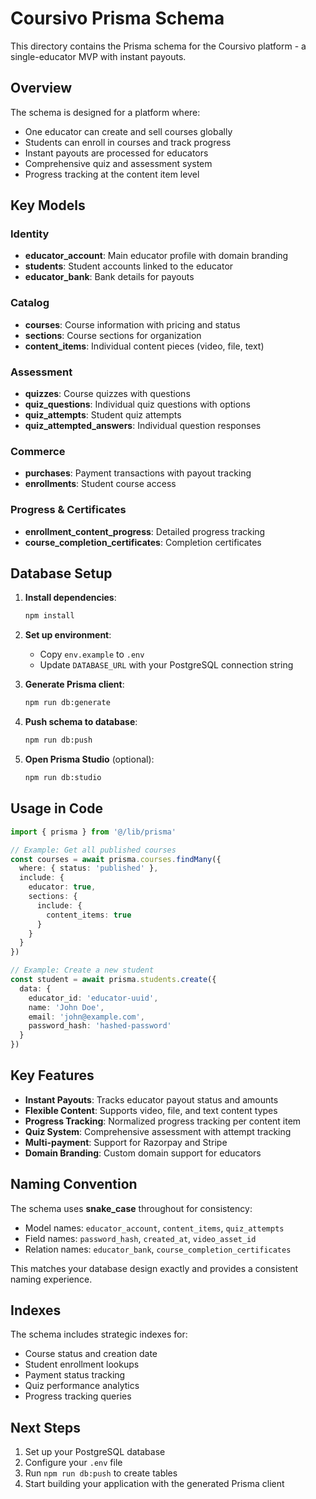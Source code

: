 # Coursivo Prisma Schema

This directory contains the Prisma schema for the Coursivo platform - a single-educator MVP with instant payouts.

## Overview

The schema is designed for a platform where:
- One educator can create and sell courses globally
- Students can enroll in courses and track progress
- Instant payouts are processed for educators
- Comprehensive quiz and assessment system
- Progress tracking at the content item level

## Key Models

### Identity
- **educator_account**: Main educator profile with domain branding
- **students**: Student accounts linked to the educator
- **educator_bank**: Bank details for payouts

### Catalog
- **courses**: Course information with pricing and status
- **sections**: Course sections for organization
- **content_items**: Individual content pieces (video, file, text)

### Assessment
- **quizzes**: Course quizzes with questions
- **quiz_questions**: Individual quiz questions with options
- **quiz_attempts**: Student quiz attempts
- **quiz_attempted_answers**: Individual question responses

### Commerce
- **purchases**: Payment transactions with payout tracking
- **enrollments**: Student course access

### Progress & Certificates
- **enrollment_content_progress**: Detailed progress tracking
- **course_completion_certificates**: Completion certificates

## Database Setup

1. **Install dependencies**:
   ```bash
   npm install
   ```

2. **Set up environment**:
   - Copy `env.example` to `.env`
   - Update `DATABASE_URL` with your PostgreSQL connection string

3. **Generate Prisma client**:
   ```bash
   npm run db:generate
   ```

4. **Push schema to database**:
   ```bash
   npm run db:push
   ```

5. **Open Prisma Studio** (optional):
   ```bash
   npm run db:studio
   ```

## Usage in Code

```typescript
import { prisma } from '@/lib/prisma'

// Example: Get all published courses
const courses = await prisma.courses.findMany({
  where: { status: 'published' },
  include: {
    educator: true,
    sections: {
      include: {
        content_items: true
      }
    }
  }
})

// Example: Create a new student
const student = await prisma.students.create({
  data: {
    educator_id: 'educator-uuid',
    name: 'John Doe',
    email: 'john@example.com',
    password_hash: 'hashed-password'
  }
})
```

## Key Features

- **Instant Payouts**: Tracks educator payout status and amounts
- **Flexible Content**: Supports video, file, and text content types
- **Progress Tracking**: Normalized progress tracking per content item
- **Quiz System**: Comprehensive assessment with attempt tracking
- **Multi-payment**: Support for Razorpay and Stripe
- **Domain Branding**: Custom domain support for educators

## Naming Convention

The schema uses **snake_case** throughout for consistency:
- Model names: `educator_account`, `content_items`, `quiz_attempts`
- Field names: `password_hash`, `created_at`, `video_asset_id`
- Relation names: `educator_bank`, `course_completion_certificates`

This matches your database design exactly and provides a consistent naming experience.

## Indexes

The schema includes strategic indexes for:
- Course status and creation date
- Student enrollment lookups
- Payment status tracking
- Quiz performance analytics
- Progress tracking queries

## Next Steps

1. Set up your PostgreSQL database
2. Configure your `.env` file
3. Run `npm run db:push` to create tables
4. Start building your application with the generated Prisma client
